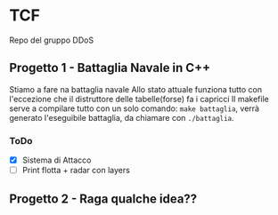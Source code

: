 # TCF
Repo del gruppo DDoS 
## Progetto 1 - Battaglia Navale in C++
Stiamo a fare na battaglia navale
Allo stato attuale funziona tutto con l'eccezione che il distruttore delle tabelle(forse) fa i
capricci
Il makefile serve a compilare tutto con un solo comando: `make battaglia`, verrà generato
l'eseguibile battaglia, da chiamare con `./battaglia`.
### ToDo
- [x] Sistema di Attacco
- [ ] Print flotta + radar con layers
## Progetto 2 - Raga qualche idea??



